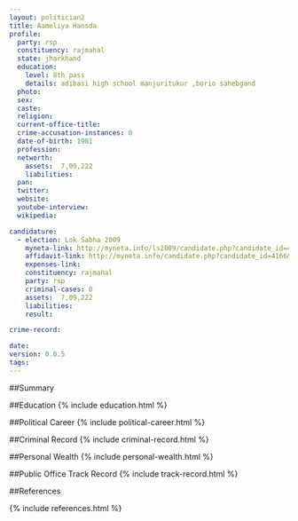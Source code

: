 ```yaml
---
layout: politician2
title: Aameliya Hansda
profile: 
  party: rsp
  constituency: rajmahal
  state: jharkhand
  education: 
    level: 8th pass
    details: adibasi high school manjuritukur ,borio sahebgand
  photo: 
  sex: 
  caste: 
  religion: 
  current-office-title: 
  crime-accusation-instances: 0
  date-of-birth: 1981
  profession: 
  networth: 
    assets:  7,09,222
    liabilities: 
  pan: 
  twitter: 
  website: 
  youtube-interview: 
  wikipedia: 

candidature: 
  - election: Lok Sabha 2009
    myneta-link: http://myneta.info/ls2009/candidate.php?candidate_id=4166
    affidavit-link: http://myneta.info/candidate.php?candidate_id=4166&scan=original
    expenses-link: 
    constituency: rajmahal 
    party: rsp
    criminal-cases: 0
    assets:  7,09,222
    liabilities: 
    result:  

crime-record: 

date: 
version: 0.0.5
tags: 
---
```

##Summary


##Education
{% include education.html %}


##Political Career
{% include political-career.html %}


##Criminal Record
{% include criminal-record.html %}


##Personal Wealth
{% include personal-wealth.html %}


##Public Office Track Record
{% include track-record.html %}


##References


{% include references.html %}